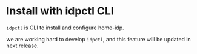 # Install with idpctl CLI

`idpctl` is CLI to install and configure home-idp.

we are working hard to develop `idpctl`, and this feature will be updated in next release.